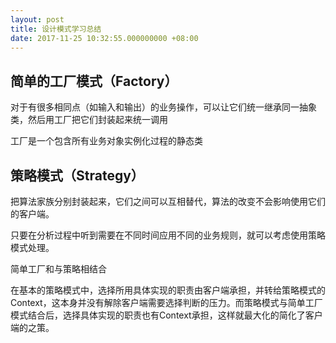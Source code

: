 ```yaml
---
layout: post
title: 设计模式学习总结
date: 2017-11-25 10:32:55.000000000 +08:00
---
```


## 简单的工厂模式（Factory）

对于有很多相同点（如输入和输出）的业务操作，可以让它们统一继承同一抽象类，然后用工厂把它们封装起来统一调用

工厂是一个包含所有业务对象实例化过程的静态类


## 策略模式（Strategy）

把算法家族分别封装起来，它们之间可以互相替代，算法的改变不会影响使用它们的客户端。

只要在分析过程中听到需要在不同时间应用不同的业务规则，就可以考虑使用策略模式处理。

简单工厂和与策略相结合

在基本的策略模式中，选择所用具体实现的职责由客户端承担，并转给策略模式的Context，这本身并没有解除客户端需要选择判断的压力。而策略模式与简单工厂模式结合后，选择具体实现的职责也有Context承担，这样就最大化的简化了客户端的之策。




 
